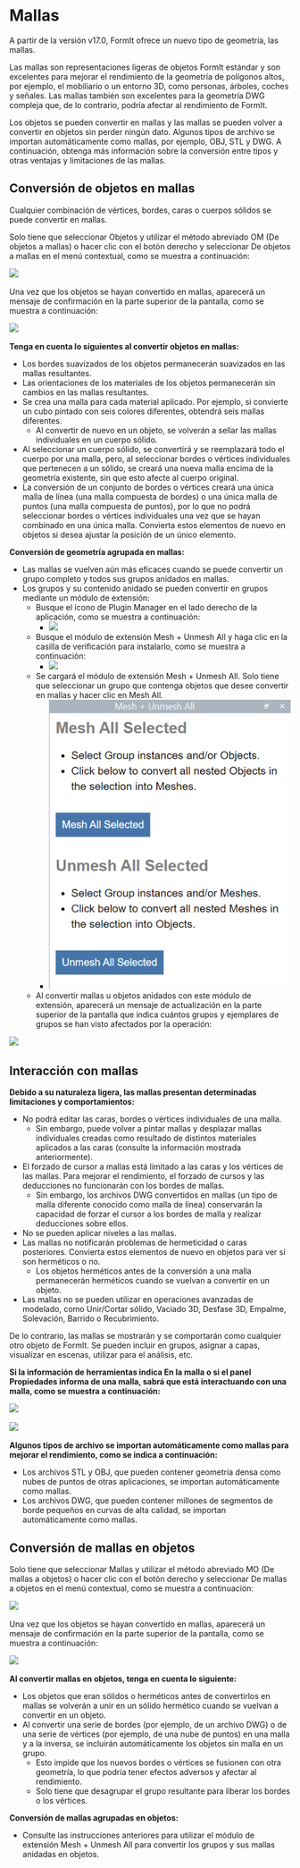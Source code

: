 # Mallas

A partir de la versión v17.0, FormIt ofrece un nuevo tipo de geometría, las mallas.

Las mallas son representaciones ligeras de objetos FormIt estándar y son excelentes para mejorar el rendimiento de la geometría de polígonos altos, por ejemplo, el mobiliario o un entorno 3D, como personas, árboles, coches y señales. Las mallas también son excelentes para la geometría DWG compleja que, de lo contrario, podría afectar al rendimiento de FormIt.

Los objetos se pueden convertir en mallas y las mallas se pueden volver a convertir en objetos sin perder ningún dato. Algunos tipos de archivo se importan automáticamente como mallas, por ejemplo, OBJ, STL y DWG. A continuación, obtenga más información sobre la conversión entre tipos y otras ventajas y limitaciones de las mallas.

## Conversión de objetos en mallas

Cualquier combinación de vértices, bordes, caras o cuerpos sólidos se puede convertir en mallas.

Solo tiene que seleccionar Objetos y utilizar el método abreviado OM (De objetos a mallas) o hacer clic con el botón derecho y seleccionar De objetos a mallas en el menú contextual, como se muestra a continuación:

![](../.gitbook/assets/context-menu\_object-to-mesh.PNG)

Una vez que los objetos se hayan convertido en mallas, aparecerá un mensaje de confirmación en la parte superior de la pantalla, como se muestra a continuación:

![](../.gitbook/assets/success\_object-to-mesh.PNG)

**Tenga en cuenta lo siguientes al convertir objetos en mallas:**

* Los bordes suavizados de los objetos permanecerán suavizados en las mallas resultantes.
* Las orientaciones de los materiales de los objetos permanecerán sin cambios en las mallas resultantes.
* Se crea una malla para cada material aplicado. Por ejemplo, si convierte un cubo pintado con seis colores diferentes, obtendrá seis mallas diferentes.
   * Al convertir de nuevo en un objeto, se volverán a sellar las mallas individuales en un cuerpo sólido.
* Al seleccionar un cuerpo sólido, se convertirá y se reemplazará todo el cuerpo por una malla, pero, al seleccionar bordes o vértices individuales que pertenecen a un sólido, se creará una nueva malla encima de la geometría existente, sin que esto afecte al cuerpo original.
* La conversión de un conjunto de bordes o vértices creará una única malla de línea (una malla compuesta de bordes) o una única malla de puntos (una malla compuesta de puntos), por lo que no podrá seleccionar bordes o vértices individuales una vez que se hayan combinado en una única malla. Convierta estos elementos de nuevo en objetos si desea ajustar la posición de un único elemento.

**Conversión de geometría agrupada en mallas:**

* Las mallas se vuelven aún más eficaces cuando se puede convertir un grupo completo y todos sus grupos anidados en mallas.
* Los grupos y su contenido anidado se pueden convertir en grupos mediante un módulo de extensión:
   * Busque el icono de Plugin Manager en el lado derecho de la aplicación, como se muestra a continuación:
      * ![](../.gitbook/assets/plugin-manager\_icon.PNG)&#x20;
   * Busque el módulo de extensión Mesh + Unmesh All y haga clic en la casilla de verificación para instalarlo, como se muestra a continuación:
      * ![](../.gitbook/assets/plugin-manager\_mesh-unmesh-all.png)&#x20;
   * Se cargará el módulo de extensión Mesh + Unmesh All. Solo tiene que seleccionar un grupo que contenga objetos que desee convertir en mallas y hacer clic en Mesh All.
      * ![](../.gitbook/assets/mesh-unmesh-all-plugin.png)&#x20;
   * Al convertir mallas u objetos anidados con este módulo de extensión, aparecerá un mensaje de actualización en la parte superior de la pantalla que indica cuántos grupos y ejemplares de grupos se han visto afectados por la operación:

![](../.gitbook/assets/success\_mesh-all.png)

## Interacción con mallas

**Debido a su naturaleza ligera, las mallas presentan determinadas limitaciones y comportamientos:**

* No podrá editar las caras, bordes o vértices individuales de una malla.
   * Sin embargo, puede volver a pintar mallas y desplazar mallas individuales creadas como resultado de distintos materiales aplicados a las caras (consulte la información mostrada anteriormente).
* El forzado de cursor a mallas está limitado a las caras y los vértices de las mallas. Para mejorar el rendimiento, el forzado de cursos y las deducciones no funcionarán con los bordes de mallas.
   * Sin embargo, los archivos DWG convertidos en mallas (un tipo de malla diferente conocido como malla de línea) conservarán la capacidad de forzar el cursor a los bordes de malla y realizar deducciones sobre ellos.
* No se pueden aplicar niveles a las mallas.
* Las mallas no notificarán problemas de hermeticidad o caras posteriores. Convierta estos elementos de nuevo en objetos para ver si son herméticos o no.&#x20;
   * Los objetos herméticos antes de la conversión a una malla permanecerán herméticos cuando se vuelvan a convertir en un objeto.
* Las mallas no se pueden utilizar en operaciones avanzadas de modelado, como Unir/Cortar sólido, Vaciado 3D, Desfase 3D, Empalme, Solevación, Barrido o Recubrimiento.

De lo contrario, las mallas se mostrarán y se comportarán como cualquier otro objeto de FormIt. Se pueden incluir en grupos, asignar a capas, visualizar en escenas, utilizar para el análisis, etc.

**Si la información de herramientas indica En la malla o si el panel Propiedades informa de una malla, sabrá que está interactuando con una malla, como se muestra a continuación:**

![](../.gitbook/assets/snap\_on-mesh.png)

![](../.gitbook/assets/properties-panel\_mesh.png)

**Algunos tipos de archivo se importan automáticamente como mallas para mejorar el rendimiento, como se indica a continuación:**

* Los archivos STL y OBJ, que pueden contener geometría densa como nubes de puntos de otras aplicaciones, se importan automáticamente como mallas.
* Los archivos DWG, que pueden contener millones de segmentos de borde pequeños en curvas de alta calidad, se importan automáticamente como mallas.

## Conversión de mallas en objetos

Solo tiene que seleccionar Mallas y utilizar el método abreviado MO (De mallas a objetos) o hacer clic con el botón derecho y seleccionar De mallas a objetos en el menú contextual, como se muestra a continuación:

![](../.gitbook/assets/context-menu\_mesh-to-object.PNG)

Una vez que los objetos se hayan convertido en mallas, aparecerá un mensaje de confirmación en la parte superior de la pantalla, como se muestra a continuación:

![](../.gitbook/assets/success\_mesh-to-object.PNG)

**Al convertir mallas en objetos, tenga en cuenta lo siguiente:**

* Los objetos que eran sólidos o herméticos antes de convertirlos en mallas se volverán a unir en un sólido hermético cuando se vuelvan a convertir en un objeto.
* Al convertir una serie de bordes (por ejemplo, de un archivo DWG) o de una serie de vértices (por ejemplo, de una nube de puntos) en una malla y a la inversa, se incluirán automáticamente los objetos sin malla en un grupo.
   * Esto impide que los nuevos bordes o vértices se fusionen con otra geometría, lo que podría tener efectos adversos y afectar al rendimiento.
   * Solo tiene que desagrupar el grupo resultante para liberar los bordes o los vértices.

**Conversión de mallas agrupadas en objetos:**

* Consulte las instrucciones anteriores para utilizar el módulo de extensión Mesh + Unmesh All para convertir los grupos y sus mallas anidadas en objetos.
